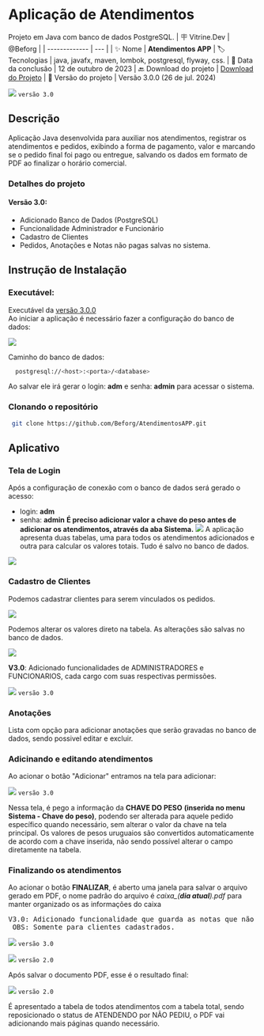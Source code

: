 # Aplicação de Atendimentos
Projeto em Java com banco de dados PostgreSQL.
| :placard: Vitrine.Dev |  @Beforg   |
| -------------  | --- |
| :sparkles: Nome        | **Atendimentos APP**
| :label: Tecnologias | java, javafx, maven, lombok, postgresql, flyway, css.
| :date: Data da conclusão       | 12 de outubro de 2023
| :back: Download do projeto | [Download do Projeto](https://github.com/Beforg/AtendimentosAPP/releases/download/v3.0.0/atendimentos_setup.exe)
| :balloon: Versão do projeto | Versão 3.0.0 (26 de jul. 2024)

<!-- Inserir imagem com a #vitrinedev ao final do link -->
![](https://github.com/Beforg/assets/blob/main/atendapp3.0/app.png) `versão 3.0`

## Descrição
Aplicação Java desenvolvida para auxiliar nos atendimentos, registrar os atendimentos e pedidos, exibindo a forma de pagamento, valor e marcando se o pedido final foi pago ou entregue, salvando os dados em formato de PDF ao finalizar o horário comercial.

### Detalhes do projeto

#### Versão 3.0:

- Adicionado Banco de Dados (PostgreSQL)
- Funcionalidade Administrador e Funcionário
- Cadastro de Clientes
- Pedidos, Anotações e Notas não pagas salvas no sistema.

## Instrução de Instalação

### Executável:
Executável da [versão 3.0.0](https://github.com/Beforg/AtendimentosAPP/releases/download/v3.0.0/atendimentos_setup.exe) <br>
Ao iniciar a aplicação é necessário fazer a configuração do banco de dados:

![](https://github.com/Beforg/assets/blob/main/atendapp3.0/configbanco.png)

Caminho do banco de dados: <br>

```bash
  postgresql://<host>:<porta>/<database>  
```
Ao salvar ele irá gerar o login: **adm** e senha: **admin** para acessar o sistema.

### Clonando o repositório

```bash
 git clone https://github.com/Beforg/AtendimentosAPP.git
```

## Aplicativo

### Tela de Login

Após a configuração de conexão com o banco de dados será gerado o acesso:
- login: **adm**
- senha: **admin**
**É preciso adicionar valor a chave do peso antes de adicionar os atendimentos, através da aba Sistema.**
![](https://github.com/Beforg/assets/blob/main/atendapp3.0/login.png) 
A aplicação apresenta duas tabelas, uma para todos os atendimentos adicionados e outra para calcular os valores totais. Tudo é salvo no banco de dados.

![](https://github.com/Beforg/assets/blob/main/atendapp3.0/tabelas.png) 

### Cadastro de Clientes

Podemos cadastrar clientes para serem vinculados os pedidos.

![](https://github.com/Beforg/assets/blob/main/atendapp3.0/cliente.png) 

Podemos alterar os valores direto na tabela. As alterações são salvas no banco de dados.

![](https://github.com/Beforg/assets/blob/main/atendapp3.0/tabela.png)


**V3.0**: Adicionado funcionalidades de ADMINISTRADORES e FUNCIONARIOS, cada cargo com suas respectivas permissões. <br>

![](https://github.com/Beforg/assets/blob/main/atendapp3.0/funcionarios.png) `versão 3.0`

### Anotações

Lista com opção para adicionar anotações que serão gravadas no banco de dados, sendo possivel editar e excluir.

### Adicinando e editando atendimentos

Ao acionar o botão "Adicionar" entramos na tela para adicionar:

![](https://github.com/Beforg/assets/blob/main/atendapp3.0/add.png) `versão 3.0`

Nessa tela, é pego a informação da **CHAVE DO PESO** **(inserida no menu Sistema - Chave do peso)**, podendo ser alterada para aquele pedido específico quando necessário, sem alterar o valor da chave na tela principal.
Os valores de pesos uruguaios são convertidos automaticamente de acordo com a chave inserida, não sendo possível alterar o campo diretamente na tabela.


### Finalizando os atendimentos
Ao acionar o botão **FINALIZAR**, é aberto uma janela para salvar o arquivo gerado em PDF, o nome padrão do arquivo é *caixa_(**dia atual**).pdf* para manter organizado os as informações do caixa<BR>
<pre>V3.0: Adicionado funcionalidade que guarda as notas que não foram pagas (após finalizar o caixa).<BR> OBS: Somente para clientes cadastrados. </pre>

![](https://github.com/Beforg/assets/blob/main/atendapp3.0/pendentes.png) `versão 3.0`

![](https://github.com/Beforg/assets/blob/main/imagem_2023-10-12_182938450.png) `versão 2.0`

Após salvar o documento PDF, esse é o resultado final:

![](https://github.com/Beforg/assets/blob/main/imagem_2023-10-12_183825714.png) `versão 2.0`

É apresentado a tabela de todos atendimentos com a tabela total, sendo reposicionado o status de ATENDENDO por NÃO PEDIU, o PDF vai adicionando mais páginas quando necessário.

